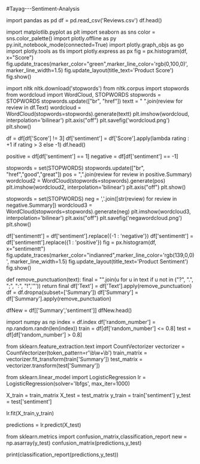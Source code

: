 #Tayag---Sentiment-Analysis

import pandas as pd
df = pd.read_csv('Reviews.csv')
df.head()

import matplotlib.pyplot as plt
import seaborn as sns
color = sns.color_palette()
import plotly.offline as py
py.init_notebook_mode(connected=True)
import plotly.graph_objs as go
import plotly.tools as tls
import plotly.express as px
fig = px.histogram(df, x="Score")
fig.update_traces(marker_color="green",marker_line_color='rgb(0,100,0)',
                  marker_line_width=1.5)
fig.update_layout(title_text='Product Score')
fig.show()

import nltk
nltk.download('stopwords')
from nltk.corpus import stopwords
from wordcloud import WordCloud, STOPWORDS
stopwords = STOPWORDS
stopwords.update(["br", "href"])
textt = " ".join(review for review in df.Text)
wordcloud = WordCloud(stopwords=stopwords).generate(textt)
plt.imshow(wordcloud, interpolation='bilinear')
plt.axis("off")
plt.savefig('wordcloud.png')
plt.show()

df = df[df['Score'] != 3]
df['sentiment'] = df['Score'].apply(lambda rating : +1 if rating > 3 else -1)
df.head()

positive = df[df['sentiment'] == 1]
negative = df[df['sentiment'] == -1]

stopwords = set(STOPWORDS)
stopwords.update(["br", "href","good","great"]) 
pos = ",".join(review for review in positive.Summary)
wordcloud2 = WordCloud(stopwords=stopwords).generate(pos)
plt.imshow(wordcloud2, interpolation='bilinear')
plt.axis("off")
plt.show()

stopwords = set(STOPWORDS)
neg = ','.join([str(review) for review in negative.Summary])
wordcloud3 = WordCloud(stopwords=stopwords).generate(neg)
plt.imshow(wordcloud3, interpolation='bilinear')
plt.axis("off")
plt.savefig('negawordcloud.png')
plt.show()

df['sentimentt'] = df['sentiment'].replace({-1 : 'negative'})
df['sentimentt'] = df['sentimentt'].replace({1 : 'positive'})
fig = px.histogram(df, x="sentimentt")
fig.update_traces(marker_color="indianred",marker_line_color='rgb(139,0,0)',
                  marker_line_width=1.5)
fig.update_layout(title_text='Product Sentiment')
fig.show()

def remove_punctuation(text):
    final = "".join(u for u in text if u not in ("?", ".", ";", ":",  "!",'"'))
    return final
df['Text'] = df['Text'].apply(remove_punctuation)
df = df.dropna(subset=['Summary'])
df['Summary'] = df['Summary'].apply(remove_punctuation)

dfNew = df[['Summary','sentiment']]
dfNew.head()

import numpy as np
index = df.index
df['random_number'] = np.random.randn(len(index))
train = df[df['random_number'] <= 0.8]
test = df[df['random_number'] > 0.8]

from sklearn.feature_extraction.text import CountVectorizer
vectorizer = CountVectorizer(token_pattern=r'\b\w+\b')
train_matrix = vectorizer.fit_transform(train['Summary'])
test_matrix = vectorizer.transform(test['Summary'])

from sklearn.linear_model import LogisticRegression
lr = LogisticRegression(solver='lbfgs', max_iter=1000)

X_train = train_matrix
X_test = test_matrix
y_train = train['sentiment']
y_test = test['sentiment']

lr.fit(X_train,y_train)

predictions = lr.predict(X_test)

from sklearn.metrics import confusion_matrix,classification_report
new = np.asarray(y_test)
confusion_matrix(predictions,y_test)

print(classification_report(predictions,y_test))


